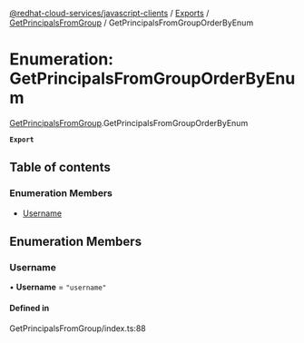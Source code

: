 [@redhat-cloud-services/javascript-clients](../README.md) / [Exports](../modules.md) / [GetPrincipalsFromGroup](../modules/GetPrincipalsFromGroup.md) / GetPrincipalsFromGroupOrderByEnum

# Enumeration: GetPrincipalsFromGroupOrderByEnum

[GetPrincipalsFromGroup](../modules/GetPrincipalsFromGroup.md).GetPrincipalsFromGroupOrderByEnum

**`Export`**

## Table of contents

### Enumeration Members

- [Username](GetPrincipalsFromGroup.GetPrincipalsFromGroupOrderByEnum.md#username)

## Enumeration Members

### Username

• **Username** = ``"username"``

#### Defined in

GetPrincipalsFromGroup/index.ts:88
